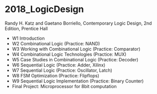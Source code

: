 # 2018_LogicDesign  

Randy H. Katz and Gaetano Borriello, Contemporary Logic Design, 2nd Edition, Prentice Hall  

- W1 Introduction  
- W2 Combinational Logic (Practice: NAND)  
- W3 Working with Combinational Logic (Practice: Comparator)
- W4 Combinational Logic Technologies (Practice: MUX)
- W5 Case Studies in Combinational Logic (Practice: Decoder)
- W6 Sequential Logic (Practice: Adder, Xilinx)
- W7 Sequential Logic (Practice: Oscillator, Latch)
- W8 FSM Optimization (Practice: Flipflops)
- W9 Sequential Logic Implementation (Practice: Binary Counter)
- Final Project: Microprocessor for 8bit computation
